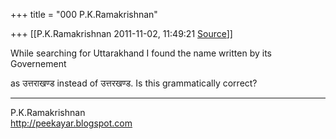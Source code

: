 +++
title = "000 P.K.Ramakrishnan"

+++
[[P.K.Ramakrishnan	2011-11-02, 11:49:21 [Source](https://groups.google.com/g/samskrita/c/58f7REteHCY)]]



  

While searching for Uttarakhand I found the name written by its Governement

as  उत्तराखण्ड instead of उत्तरखण्ड.  Is this grammatically correct?

  

-----------------------------------  
P.K.Ramakrishnan  
<http://peekayar.blogspot.com>


